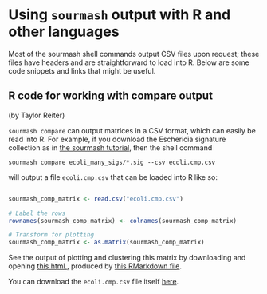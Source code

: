 # Using `sourmash` output with R and other languages

Most of the sourmash shell commands output CSV files upon request;
these files have headers and are straightforward to load into R.
Below are some code snippets and links that might be useful.

## R code for working with compare output

(by Taylor Reiter)

`sourmash compare` can output matrices in a CSV format, which can
easily be read into R.  For example, if you download the Eschericia
signature collection as in
[the sourmash tutorial](tutorial-basic.md#make-and-search-a-database-quickly),
then the shell command

```shell
sourmash compare ecoli_many_sigs/*.sig --csv ecoli.cmp.csv
```

will output a file `ecoli.cmp.csv` that can be loaded into R like so:

```r

sourmash_comp_matrix <- read.csv("ecoli.cmp.csv")

# Label the rows
rownames(sourmash_comp_matrix) <- colnames(sourmash_comp_matrix)

# Transform for plotting
sourmash_comp_matrix <- as.matrix(sourmash_comp_matrix)

```

See the output of plotting and clustering this matrix by downloading and opening [this html.](https://raw.githubusercontent.com/dib-lab/sourmash/latest/doc/_static/ecoli-cmp.html),
produced by [this RMarkdown file](https://raw.githubusercontent.com/dib-lab/sourmash/latest/doc/_static/ecoli-cmp.Rmd).

You can download the `ecoli.cmp.csv` file itself [here](https://raw.githubusercontent.com/dib-lab/sourmash/latest/doc/_static/ecoli.cmp.csv).

